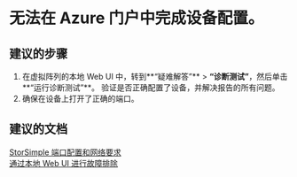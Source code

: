 <properties
    pageTitle="I am not able to complete the device configuration in the Azure portal."
    description="无法在 Azure 门户中完成设备配置。"
    service="microsoft.storsimple"
    resource="managers"
    authors="anbacker"
    displayOrder="7"
    selfHelpType="resource"
    supportTopicIds=""
    resourceTags=""
    productPesIds=""
    cloudEnvironments="public"
/>


# 无法在 Azure 门户中完成设备配置。


## **建议的步骤**
1.  在虚拟阵列的本地 Web UI 中，转到**“疑难解答”** > **“诊断测试”**，然后单击**“运行诊断测试”**。 验证是否正确配置了设备，并解决报告的所有问题。
2.  确保在设备上打开了正确的端口。

## **建议的文档**
[StorSimple 端口配置和网络要求](https://aka.ms/storsimple-troubleshoot-nwreq)<br>
[通过本地 Web UI 进行故障排除](https://aka.ms/storsimple-troubleshoot-diagnostics)



<!--HONumber=Aug16_HO2-->


